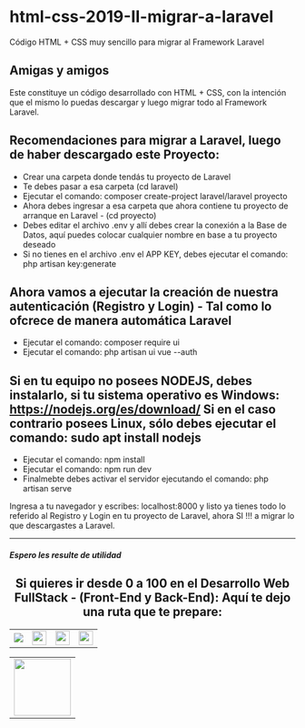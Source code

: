 # html-css-2019-II-migrar-a-laravel
Código HTML + CSS muy sencillo para migrar al Framework Laravel


## Amigas y amigos

Este constituye un código desarrollado con HTML + CSS, con la intención que el mismo lo puedas descargar y luego migrar todo al Framework Laravel.

## Recomendaciones para migrar a Laravel, luego de haber descargado este Proyecto:

- Crear una carpeta donde tendás tu proyecto de Laravel
- Te debes pasar a esa carpeta (cd laravel)
- Ejecutar el comando: composer create-project laravel/laravel proyecto
- Ahora debes ingresar a esa carpeta que ahora contiene tu proyecto de arranque en Laravel - (cd proyecto)
- Debes editar el archivo .env y allí debes crear la conexión a la Base de Datos, aquí puedes colocar cualquier nombre en base a tu proyecto deseado
- Si no tienes en el archivo .env el APP KEY, debes ejecutar el comando: php artisan key:generate

## Ahora vamos a ejecutar la creación de nuestra autenticación (Registro y Login) - Tal como lo ofcrece de manera automática Laravel

- Ejecutar el comando: composer require ui
- Ejecutar el comando: php artisan ui vue --auth

## Si en tu equipo no posees NODEJS, debes instalarlo, si tu sistema operativo es Windows: https://nodejs.org/es/download/ Si en el caso contrario posees Linux, sólo debes ejecutar el comando: sudo apt install nodejs

- Ejecutar el comando: npm install
- Ejecutar el comando: npm run dev
- Finalmebte debes activar el servidor ejecutando el comando: php artisan serve

Ingresa a tu navegador y escribes: localhost:8000 y listo ya tienes todo lo referido al Registro y Login en tu proyecto de Laravel, ahora SI !!! a migrar lo que descargastes a Laravel.
<hr>
<h5>Espero les resulte de utilidad</h5>

<h2 style="text-align:center">Si quieres ir desde 0 a 100 en el <strong>Desarrollo Web FullStack</strong> - (Front-End y Back-End): Aquí te dejo una ruta que te prepare:</h2>
<table>
  <tr>
    <td>
      <a href="https://cedavilu.com/curso-desarrollo-web-detalle.html" target="_blank"> <img src="https://cedavilu.com/assets/img/cursos/cursos-1.png" > </a>      
    </td>
    <td>
       <a href="https://cedavilu.com/curso-javascript-detalle.html" target="_blank"><img style="width:25" src="https://cedavilu.com/assets/img/cursos/cursos-2.png" ></a>      
    </td>
    <td>
      <a href= "https://cedavilu.com/curso-javascript-avanzado-detalle.html" target="_blank"><img style="width:25" src="https://cedavilu.com/assets/img/cursos/cursos-3.png" ></a>
    </td>
    <td>
    <a href="https://cedavilu.com/curso-nodejs-detalle.html" target="_blank"> <img style="width:25" src="https://cedavilu.com/assets/img/cursos/cursos-4.png" ></a>
    </td>
  </tr>
</table>

<table>
  <tr>  
    <td>
       <a href= "https://cedavilu.com/" target="_blank"> <img style="width: 100" src="https://adanielf.files.wordpress.com/2020/04/frase-daniel-fuentes.jpg"></a>
    </td> 
  </tr>
</table>

